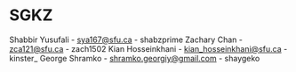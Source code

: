 # SGKZ
Shabbir Yusufali - sya167@sfu.ca - shabzprime
Zachary Chan - zca121@sfu.ca - zach1502
Kian Hosseinkhani - kian_hosseinkhani@sfu.ca - kinster_
George Shramko - shramko.georgiy@gmail.com - shaygeko
